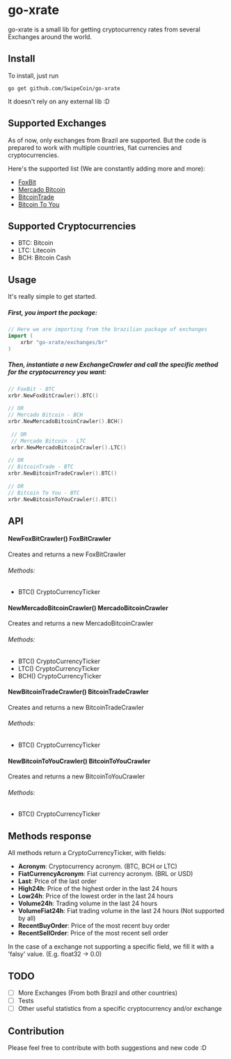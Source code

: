 # go-xrate

go-xrate is a small lib for getting cryptocurrency rates from several Exchanges around the world.

## Install

To install, just run 

`go get github.com/SwipeCoin/go-xrate`

It doesn't rely on any external lib :D
  
## Supported Exchanges

As of now, only exchanges from Brazil are supported. But the code is prepared to work with multiple countries, fiat currencies and cryptocurrencies. 

Here's the supported list (We are constantly adding more and more):
- [FoxBit](https://foxbit.exchange)
- [Mercado Bitcoin](https://mercadobitcoin.com.br) 
- [BitcoinTrade](https://bitcointrade.com.br)
- [Bitcoin To You](https://bitcointoyou.com)

## Supported Cryptocurrencies

- BTC: Bitcoin
- LTC: Litecoin
- BCH: Bitcoin Cash

## Usage
It's really simple to get started.

##### First, you import the package:
```go
// Here we are importing from the brazilian package of exchanges
import (
    xrbr "go-xrate/exchanges/br"
)
```

##### Then, instantiate a new ExchangeCrawler and call the specific method for the cryptocurrency you want:
```go
// FoxBit - BTC
xrbr.NewFoxBitCrawler().BTC()
  
// OR 
// Mercado Bitcoin - BCH
xrbr.NewMercadoBitcoinCrawler().BCH()
 
 // OR 
 // Mercado Bitcoin - LTC
 xrbr.NewMercadoBitcoinCrawler().LTC()
 
// OR 
// BitcoinTrade - BTC
xrbr.NewBitcoinTradeCrawler().BTC()
 
// OR 
// Bitcoin To You - BTC
xrbr.NewBitcoinToYouCrawler().BTC()
```

## API
#### NewFoxBitCrawler() FoxBitCrawler
Creates and returns a new FoxBitCrawler

###### Methods:
- BTC() CryptoCurrencyTicker

#### NewMercadoBitcoinCrawler() MercadoBitcoinCrawler
Creates and returns a new MercadoBitcoinCrawler

###### Methods:
- BTC() CryptoCurrencyTicker
- LTC() CryptoCurrencyTicker
- BCH() CryptoCurrencyTicker

#### NewBitcoinTradeCrawler() BitcoinTradeCrawler
Creates and returns a new BitcoinTradeCrawler

###### Methods:
- BTC() CryptoCurrencyTicker

#### NewBitcoinToYouCrawler() BitcoinToYouCrawler
Creates and returns a new BitcoinToYouCrawler

###### Methods:
- BTC() CryptoCurrencyTicker

## Methods response
All methods return a CryptoCurrencyTicker, with fields:
- **Acronym**: Cryptocurrency acronym. (BTC, BCH or LTC)
- **FiatCurrencyAcronym**: Fiat currency acronym. (BRL or USD)
- **Last**: Price of the last order
- **High24h**: Price of the highest order in the last 24 hours
- **Low24h**: Price of the lowest order in the last 24 hours
- **Volume24h**: Trading volume in the last 24 hours
- **VolumeFiat24h**: Fiat trading volume in the last 24 hours (Not supported by all)
- **RecentBuyOrder**: Price of the most recent buy order
- **RecentSellOrder**: Price of the most recent sell order

In the case of a exchange not supporting a specific field, we fill it with a 'falsy' value. (E.g. float32 -> 0.0)

## TODO
- [ ] More Exchanges (From both Brazil and other countries)
- [ ] Tests
- [ ] Other useful statistics from a specific cryptocurrency and/or exchange

## Contribution
Please feel free to contribute with both suggestions and new code :D